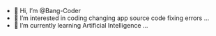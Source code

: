 - 👋 Hi, I’m @Bang-Coder
- 👀 I’m interested in coding 
changing app source code fixing errors ...
- 🌱 I’m currently learning Artificial Intelligence ...

